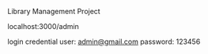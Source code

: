 Library Management Project 

localhost:3000/admin

login credential 
user: admin@gmail.com password: 123456






  
